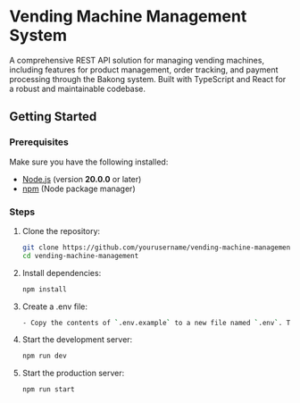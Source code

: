 # Vending Machine Management System

A comprehensive REST API solution for managing vending machines, including features for product management, order tracking, and payment processing through the Bakong system. Built with TypeScript and React for a robust and maintainable codebase.

## Getting Started

### Prerequisites
Make sure you have the following installed:
- [Node.js](https://nodejs.org/) (version **20.0.0** or later)
- [npm](https://www.npmjs.com/) (Node package manager)

### Steps
1. Clone the repository:
   ```bash
   git clone https://github.com/yourusername/vending-machine-management.git
   cd vending-machine-management

2. Install dependencies:
   ```bash
   npm install

3. Create a .env file:
   ```bash
   - Copy the contents of `.env.example` to a new file named `.env`. This file should contain your environment variables and credentials.

4. Start the development server:
   ```bash
   npm run dev

5. Start the production server:
   ```bash
   npm run start
